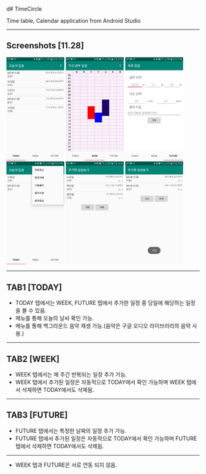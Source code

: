 d# TimeCircle

Time table, Calendar application from Android Studio

---
## Screenshots [11.28]

<div>
<img  width = "30%" height = "30%" src="https://github.com/lozenia64/TimeCircle/blob/master/IMG/TAB1.11.28.1.png" />
<img  width = "30%" height = "30%" src="https://github.com/lozenia64/TimeCircle/blob/master/IMG/TAB2.11.28.1.png" />
<img  width = "30%" height = "30%" src="https://github.com/lozenia64/TimeCircle/blob/master/IMG/TAB3.11.28.1.png" />
</div>
<div>
<img  width = "30%" height = "30%" src="https://github.com/lozenia64/TimeCircle/blob/master/IMG/TAB1.11.28.2.png" />
<img  width = "30%" height = "30%" src="https://github.com/lozenia64/TimeCircle/blob/master/IMG/TAB2.11.28.2.png" />
<img  width = "30%" height = "30%" src="https://github.com/lozenia64/TimeCircle/blob/master/IMG/TAB3.11.28.2.png" />
</div>

---
## TAB1 [TODAY]

* TODAY 탭에서는 WEEK, FUTURE 탭에서 추가한 일정 중 당일에 해당하는 일정을 볼 수 있음.
* 메뉴를 통해 오늘의 날씨 확인 가능.
* 메뉴를 통해 백그라운드 음악 재생 가능.(음악은 구글 오디오 라이브러리의 음악 사용.)
---
## TAB2 [WEEK]

* WEEK 탭에서는 매 주간 반복되는 일정 추가 가능.
* WEEK 탭에서 추가된 일정은 자동적으로 TODAY에서 확인 가능하며 WEEK 탭에서 삭제하면 TODAY에서도 삭제됨.

---
## TAB3 [FUTURE]

* FUTURE 탭에서는 특정한 날짜의 일정 추가 가능.
* FUTURE 탭에서 추가된 일정은 자동적으로 TODAY에서 확인 가능하며 FUTURE 탭에서 삭제하면 TODAY에서도 삭제됨.

---
* WEEK 탭과 FUTURE은 서로 연동 되지 않음.